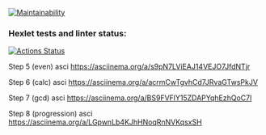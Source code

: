 [![Maintainability](https://api.codeclimate.com/v1/badges/cd40c972d1f5ee1e8523/maintainability)](https://codeclimate.com/github/SGD77/frontend-project-44/maintainability)

### Hexlet tests and linter status:

[![Actions Status](https://github.com/SGD77/frontend-project-44/actions/workflows/hexlet-check.yml/badge.svg)](https://github.com/SGD77/frontend-project-44/actions)

Step 5 (even) asci
https://asciinema.org/a/s9pN7LViEAJ14VEJO7JfdNTjr

Step 6 (calc) asci
https://asciinema.org/a/acrmCwTgvhCd7JRvaGTwsPkJV

Step 7 (gcd) asci
https://asciinema.org/a/BS9FVFlY15ZDAPYqhEzhQoC7l

Step 8 (progression) asci
https://asciinema.org/a/LGpwnLb4KJhHNoqRnNVKqsxSH
